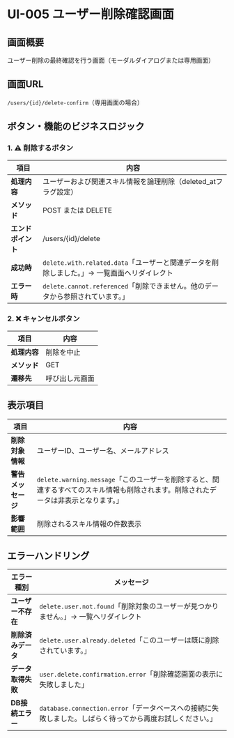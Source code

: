 # UI-005 ユーザー削除確認画面

## 画面概要
ユーザー削除の最終確認を行う画面（モーダルダイアログまたは専用画面）


## 画面URL
`/users/{id}/delete-confirm`（専用画面の場合）

## ボタン・機能のビジネスロジック

### 1. ⚠️ 削除するボタン
| 項目 | 内容 |
|------|------|
| **処理内容** | ユーザーおよび関連スキル情報を論理削除（deleted_atフラグ設定） |
| **メソッド** | POST または DELETE |
| **エンドポイント** | /users/{id}/delete |
| **成功時** | `delete.with.related.data`「ユーザーと関連データを削除しました。」→ 一覧画面へリダイレクト |
| **エラー時** | `delete.cannot.referenced`「削除できません。他のデータから参照されています。」 |

### 2. ❌ キャンセルボタン
| 項目 | 内容 |
|------|------|
| **処理内容** | 削除を中止 |
| **メソッド** | GET |
| **遷移先** | 呼び出し元画面 |

## 表示項目

| 項目 | 内容 |
|------|------|
| **削除対象情報** | ユーザーID、ユーザー名、メールアドレス |
| **警告メッセージ** | `delete.warning.message`「このユーザーを削除すると、関連するすべてのスキル情報も削除されます。削除されたデータは非表示となります。」 |
| **影響範囲** | 削除されるスキル情報の件数表示 |

## エラーハンドリング

| エラー種別 | メッセージ |
|------------|-----------|
| **ユーザー不存在** | `delete.user.not.found`「削除対象のユーザーが見つかりません。」→ 一覧へリダイレクト |
| **削除済みデータ** | `delete.user.already.deleted`「このユーザーは既に削除されています。」 |
| **データ取得失敗** | `user.delete.confirmation.error`「削除確認画面の表示に失敗しました」 |
| **DB接続エラー** | `database.connection.error`「データベースへの接続に失敗しました。しばらく待ってから再度お試しください。」 |